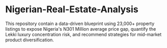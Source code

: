 # Nigerian-Real-Estate-Analysis
This repository contain a data-driven blueprint using 23,000+ property listings to expose Nigeria's N301 Million average price gap, quantify the Lekki luxury concentration risk, and recommend strategies for mid-market product diversification.
